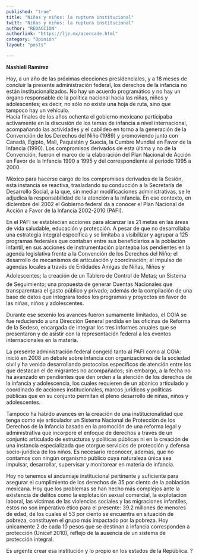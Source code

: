 ```yaml
---
published: "true"
title: "Niñas y niños: la ruptura institucional"
twitt: "Niñas y niños: la ruptura institucional"
author: "REDACCION"
authorlink: "https://ljz.mx/acercade.html"
category: "Opinión"
layout: "posts"

---
```


**Nashieli Ramírez**

Hoy, a un año de las próximas elecciones presidenciales, y a 18 meses de concluir la presente administración federal, los derechos de la infancia no están institucionalizados. No hay un acuerdo programático y no hay un órgano responsable de la política nacional hacia las niñas, niños y adolescentes; es decir, no sólo no existe una hoja de ruta, sino que tampoco hay un vehículo.  
Hacia finales de los años ochenta el gobierno mexicano participaba activamente en la discusión de los temas de infancia a nivel internacional, acompañando las actividades y el cabildeo en torno a la generación de la Convención de los Derechos del Niño (1989) y promoviendo junto con Canadá, Egipto, Mali, Paquistán y Suecia, la Cumbre Mundial en Favor de la Infancia (1990). Los compromisos derivados de esta última y no de la Convención, fueron el marco de la elaboración del Plan Nacional de Acción en Favor de la Infancia 1990 a 1995 y del correspondiente al periodo 1995 a 2000.

México para hacerse cargo de los compromisos derivados de la Sesión, esta instancia se reactiva, trasladando su conducción a la Secretaría de Desarrollo Social, a la que, sin mediar modificaciones administrativas, se le adjudica la responsabilidad de la atención a la infancia. En ese contexto, en diciembre del 2002 el Gobierno federal da a conocer el Plan Nacional de Acción a Favor de la Infancia 2002-2010 (PAFI).

En el PAFI se establecían acciones para alcanzar las 21 metas en las áreas de vida saludable, educación y protección. A pesar de que no desarrollaba una estrategia integral específica y se limitaba a visibilizar y agrupar a 125 programas federales que contaban entre sus beneficiarios a la población infantil, en sus acciones de instrumentación planteaba los pendientes en la agenda legislativa frente a la Convención de los Derechos del Niño; el desarrollo de mecanismos de articulación y coordinación; el impulso de agendas locales a través de Entidades Amigas de Niñas, Niños y Adolescentes; la creación de un Tablero de Control de Metas; un Sistema de Seguimiento; una propuesta de generar Cuentas Nacionales que transparentara el gasto público y privado; además de la compilación de una base de datos que integrara todos los programas y proyectos en favor de las niñas, niños y adolescentes.

Durante ese sexenio los avances fueron sumamente limitados, el COIA se fue reduciendo a una Dirección General perdida en las oficinas de Reforma de la Sedeso, encargada de integrar los tres informes anuales que se presentaron y de asistir con la representación federal a los eventos internacionales en la materia.

La presente administración federal congeló tanto al PAFI como al COIA: inició en 2008 un debate sobre infancia con organizaciones de la sociedad civil y ha venido desarrollando protocolos específicos de atención entre los que destacan el de migrantes no acompañados; sin embargo, a la fecha no ha avanzado en pendientes que den orden a la atención de los derechos de la infancia y adolescencia, los cuales requieren de un abanico articulado y coordinado de acciones institucionales, marcos jurídicos y políticas públicas que en su conjunto permitan el pleno desarrollo de niñas, niños y adolescentes.

Tampoco ha habido avances en la creación de una institucionalidad que tenga como eje articulador un Sistema Nacional de Protección de los Derechos de la Infancia basado en la promoción de una reforma legal y administrativa que incorpore el enfoque de derechos a través de un conjunto articulado de estructuras y políticas públicas ni en la creación de una instancia especializada que otorgue servicios de protección y defensa socio-jurídica de los niños. Es necesario reconocer, además, que no contamos con ningún organismo público cuya naturaleza única sea impulsar, desarrollar, supervisar y monitorear en materia de infancia.

Hoy no tenemos el andamiaje institucional pertinente y suficiente para asegurar el cumplimiento de los derechos de 35 por ciento de la población mexicana. Hoy que los problemas se han hecho más complejos ante la existencia de delitos como la explotación sexual comercial, la explotación laboral, las víctimas de las violencias sociales y las migraciones infantiles, éstos no son imperativo ético para el presente: 39.2 millones de menores de edad, de los cuales el 53 por ciento se encuentra en situación de pobreza, constituyen el grupo más impactado por la pobreza. Hoy únicamente 2 de cada 10 pesos que se destinan a infancia corresponden a protección (Unicef 2010), reflejo de la ausencia de un sistema de protección integral.

Es urgente crear esa institución y lo propio en los estados de la República. ?
